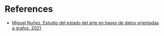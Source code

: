 # References

* [Miguel Nuñez. Estudio del estado del arte en
bases de datos orientadas a grafos, 2021](https://dspace.ort.edu.uy/bitstream/handle/20.500.11968/4496/Material%20completo.pdf?sequence=1&isAllowed=y)